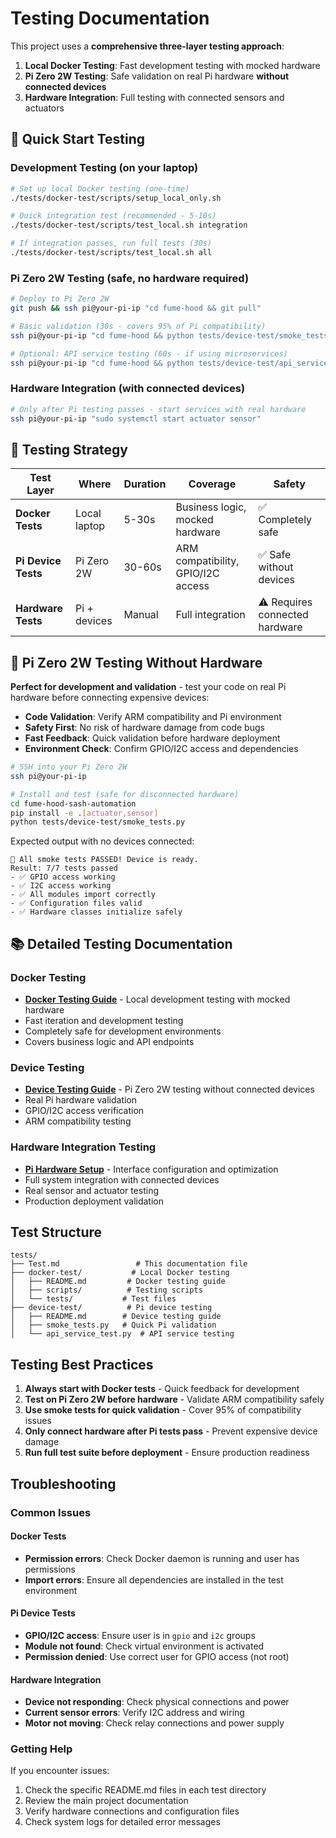 # Testing Documentation

This project uses a **comprehensive three-layer testing approach**:

1. **Local Docker Testing**: Fast development testing with mocked hardware
2. **Pi Zero 2W Testing**: Safe validation on real Pi hardware **without connected devices**
3. **Hardware Integration**: Full testing with connected sensors and actuators

## 🚀 Quick Start Testing

### **Development Testing** (on your laptop)
```bash
# Set up local Docker testing (one-time)
./tests/docker-test/scripts/setup_local_only.sh

# Quick integration test (recommended - 5-10s)
./tests/docker-test/scripts/test_local.sh integration

# If integration passes, run full tests (30s)
./tests/docker-test/scripts/test_local.sh all
```

### **Pi Zero 2W Testing** (safe, no hardware required)
```bash
# Deploy to Pi Zero 2W
git push && ssh pi@your-pi-ip "cd fume-hood && git pull"

# Basic validation (30s - covers 95% of Pi compatibility)
ssh pi@your-pi-ip "cd fume-hood && python tests/device-test/smoke_tests.py"

# Optional: API service testing (60s - if using microservices)
ssh pi@your-pi-ip "cd fume-hood && python tests/device-test/api_service_test.py"
```

### **Hardware Integration** (with connected devices)
```bash
# Only after Pi testing passes - start services with real hardware
ssh pi@your-pi-ip "sudo systemctl start actuator sensor"
```

## 🎯 Testing Strategy

| Test Layer | Where | Duration | Coverage | Safety |
|------------|-------|----------|----------|---------|
| **Docker Tests** | Local laptop | 5-30s | Business logic, mocked hardware | ✅ Completely safe |
| **Pi Device Tests** | Pi Zero 2W | 30-60s | ARM compatibility, GPIO/I2C access | ✅ Safe without devices |
| **Hardware Tests** | Pi + devices | Manual | Full integration | ⚠️ Requires connected hardware |

## 🔧 Pi Zero 2W Testing Without Hardware

**Perfect for development and validation** - test your code on real Pi hardware before connecting expensive devices:

- **Code Validation**: Verify ARM compatibility and Pi environment
- **Safety First**: No risk of hardware damage from code bugs
- **Fast Feedback**: Quick validation before hardware deployment
- **Environment Check**: Confirm GPIO/I2C access and dependencies

```bash
# SSH into your Pi Zero 2W
ssh pi@your-pi-ip

# Install and test (safe for disconnected hardware)
cd fume-hood-sash-automation
pip install -e .[actuator,sensor]
python tests/device-test/smoke_tests.py
```

Expected output with no devices connected:
```
🎉 All smoke tests PASSED! Device is ready.
Result: 7/7 tests passed
- ✅ GPIO access working
- ✅ I2C access working
- ✅ All modules import correctly
- ✅ Configuration files valid
- ✅ Hardware classes initialize safely
```

## 📚 Detailed Testing Documentation

### Docker Testing
- **[Docker Testing Guide](docker-test/README.md)** - Local development testing with mocked hardware
- Fast iteration and development testing
- Completely safe for development environments
- Covers business logic and API endpoints

### Device Testing
- **[Device Testing Guide](device-test/README.md)** - Pi Zero 2W testing without connected devices
- Real Pi hardware validation
- GPIO/I2C access verification
- ARM compatibility testing

### Hardware Integration Testing
- **[Pi Hardware Setup](device-test/README.md#pi-zero-2w-specific-setup)** - Interface configuration and optimization
- Full system integration with connected devices
- Real sensor and actuator testing
- Production deployment validation

## Test Structure

```
tests/
├── Test.md                 # This documentation file
├── docker-test/           # Local Docker testing
│   ├── README.md         # Docker testing guide
│   ├── scripts/          # Testing scripts
│   └── tests/           # Test files
├── device-test/          # Pi device testing
│   ├── README.md        # Device testing guide
│   ├── smoke_tests.py   # Quick Pi validation
│   └── api_service_test.py  # API service testing
```

## Testing Best Practices

1. **Always start with Docker tests** - Quick feedback for development
2. **Test on Pi Zero 2W before hardware** - Validate ARM compatibility safely
3. **Use smoke tests for quick validation** - Cover 95% of compatibility issues
4. **Only connect hardware after Pi tests pass** - Prevent expensive device damage
5. **Run full test suite before deployment** - Ensure production readiness

## Troubleshooting

### Common Issues

#### Docker Tests
- **Permission errors**: Check Docker daemon is running and user has permissions
- **Import errors**: Ensure all dependencies are installed in the test environment

#### Pi Device Tests
- **GPIO/I2C access**: Ensure user is in `gpio` and `i2c` groups
- **Module not found**: Check virtual environment is activated
- **Permission denied**: Use correct user for GPIO access (not root)

#### Hardware Integration
- **Device not responding**: Check physical connections and power
- **Current sensor errors**: Verify I2C address and wiring
- **Motor not moving**: Check relay connections and power supply

### Getting Help

If you encounter issues:
1. Check the specific README.md files in each test directory
2. Review the main project documentation
3. Verify hardware connections and configuration files
4. Check system logs for detailed error messages